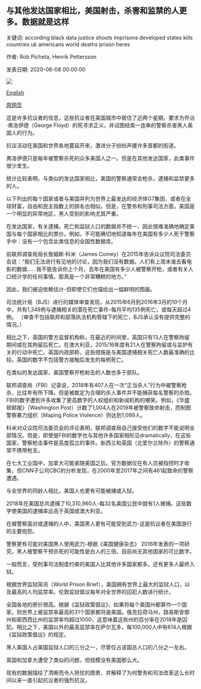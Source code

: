 ## 与其他发达国家相比，美国射击，杀害和监禁的人更多。数据就是这样

关键词: according black data justice shoots imprisons developed states kills countries uk americans world deaths prison heres

作者: Rob Picheta, Henrik Pettersson

发表日期: 2020-06-08 00:00:00

![](https://cdn.cnn.com/cnnnext/dam/assets/200605162712-20200605-police-violence-data-story-page-top-super-tease.jpg)

[English](The%20US%20shoots%2C%20kills%20and%20imprisons%20more%20people%20than%20other%20developed%20countries.%20Here%27s%20what%20the%20data%20says.md)

[原网页](https://edition.cnn.com/2020/06/08/us/us-police-floyd-protests-country-comparisons-intl/index.html)

这是许多抗议者的信息，这些抗议者在美国城市中居住了近两个星期，要求为乔治·弗洛伊德（George Floyd）的死寻求正义，并试图结束一连串的警察杀害黑人美国人的行为。

抗议活动在美国和世界各地蔓延开来，激进分子纷纷声援许多首都的街道。

弗洛伊德只是每年被警察杀死的众多美国人之一。但是在其他发达国家，此类事件很少发生。

统计比较表明，与类似的发达国家相比，美国的警察通常会枪杀，逮捕和监禁更多的人。

以下列出的每个国家或者与美国并列为世界上最发达的经济体G7集团，或者在全球财富，自由和民主指数上的排名也相似。但是，在警务和刑事司法方面，美国是一个明显的异常地区，黑人受到的影响尤其严重。

在发达国家，有关逮捕，死亡和监狱人口的数据并不统一，因此很难准确地确定美国与每个国家相比的票价。例如，不可能确切地知道每年在美国有多少人死于警察手中：没有一个包含此类信息的全国性数据库。

前联邦调查局局长詹姆斯·科米（James Comey）在2015年告诉众议院司法委员会说：“我们无法进行有见地的讨论，因为我们没有数据。人们有上周末谁去看电影的数据……我不能告诉你上个月，去年在美国有多少人被警察开枪，或者有关人口统计学的任何事情。那真是一个非常糟糕的地方。”

因此，我们被迫依赖估计-但即使它们也描绘出一幅鲜明的图画。

司法统计局（BJS）进行的媒体审查发现，从2015年6月到2016年3月的10个月中，共有1,348例与逮捕相关的潜在死亡事件-每月平均135例死亡，或每天超过4例。 （审查不包括联邦和部落执法机构管辖下的死亡，BJS承认没有提供完整的情况。）

相比之下，英国的警方监督机构称，在最近的时间里，英国只有13人在警察拘留期间或在其拘留后死亡。在澳大利亚，2015/16年度有21人在警察拘留或与监护有关的行动中死亡。英国内政部称，这些措施是与美国逮捕相关死亡人数最准确的比较。英国的数字不包括警方接触后发生的每例死亡。

在类似的发达国家，美国警察开枪射击的人数也多于部队。

联邦调查局（FBI）记录说，2018年有407人在一次“正当杀人”行为中被警察枪杀，比往年有所下降。但是被裁定为合理的杀人事件并不能捕获每名警察的杀戮，FBI的数字遭到许多收集了更高数字的人权组织和新闻机构的嘲笑。例如，《华盛顿邮报》（Washington Post）计数了1,004人在2019年被警察致命射击，而制图警察暴力组织（Maping Police Violence）则达到1,099人。

科米对众议院司法委员会的评论表明，联邦调查局自己接受他们的数字不能说明全部情况。但是，即使是FBI的数字也与其他许多国家相形见dramatically，在这些国家，警察枪击事件是高度孤立的事件。新西兰和英国（北爱尔兰除外）的警察通常不携带枪支。

在七大工业国中，加拿大可能紧随美国之后。官方数据仅在有人员被指控时才收集，但CNN子公司CBC的分析发现，在2000年至2017年之间有461起致命的警察遭遇。

与全世界的同龄人相比，美国人也更有可能被捕或入狱。

2018年在美国总共逮捕了10,310,960人-每32名美国公民中就有1人被捕。这些数字使美国的逮捕率远高于英国或澳大利亚。

在被警察面对或逮捕的人中，美国黑人更有可能受到武力-这是抗议者在美国游行的主要抱怨。

警察更有可能对美国黑人使用武力-根据《美国健康杂志》 2016年发表的一项研究，黑人被警察干预杀死的可能性是白人的三倍。目前尚无其他国家的可比数字。

一般而言，受刑事司法制度约束的美国人比其他许多国家都多。还有更多人最终入狱。

根据世界监狱简讯（World Prison Brief），美国拥有世界上最大的监狱人口，以及最高的人均监禁率。伦敦监狱倡议每年对全世界的囚犯人数进行统计。

全国各地的房价很高。根据《监狱政策倡议》，如果将每个美国州都算作一个国家，则世界上被监禁率最高的31个国家都将是美国。俄克拉荷马州，路易斯安那州和密西西比州的监禁率均超过1000，这意味着这些州的百分率在2018年是囚犯。相比之下，美国以外的最高监禁率在萨尔瓦多，每100,000人中有614人根据《监狱政策倡议》的规定。

黑人美国人占美国监狱人口的三分之一，尽管仅占该国总人口的八分之一左右。

英国和加拿大遭受了类似的问题，但规模没有美国那么大。

现有的数据描绘了清晰而令人担忧的图景，并解释了为何警务和司法改革这么长时间以来一直引起抗议者的强烈抗议。